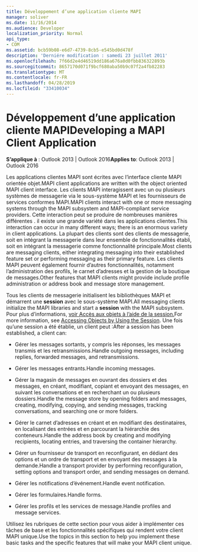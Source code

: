 ```yaml
---
title: Développement d’une application cliente MAPI
manager: soliver
ms.date: 11/16/2014
ms.audience: Developer
localization_priority: Normal
api_type:
- COM
ms.assetid: bcb59b08-e6d7-4739-8cb5-e545bd0d478f
description: 'Derniére modification : samedi 23 juillet 2011'
ms.openlocfilehash: 7f66d2e4d46519dd186a676a0d0fbb836322893b
ms.sourcegitcommit: 8657170d071f9bcf680aba50b9c07f2a4fb82283
ms.translationtype: MT
ms.contentlocale: fr-FR
ms.lasthandoff: 04/28/2019
ms.locfileid: "33410034"
---
```

# <a name="developing-a-mapi-client-application"></a><span data-ttu-id="36d0f-103">Développement d’une application cliente MAPI</span><span class="sxs-lookup"><span data-stu-id="36d0f-103">Developing a MAPI Client Application</span></span>

  
  
<span data-ttu-id="36d0f-104">**S’applique à** : Outlook 2013 | Outlook 2016</span><span class="sxs-lookup"><span data-stu-id="36d0f-104">**Applies to**: Outlook 2013 | Outlook 2016</span></span> 
  
<span data-ttu-id="36d0f-105">Les applications clientes MAPI sont écrites avec l’interface cliente MAPI orientée objet.</span><span class="sxs-lookup"><span data-stu-id="36d0f-105">MAPI client applications are written with the object oriented MAPI client interface.</span></span> <span data-ttu-id="36d0f-106">Les clients MAPI interagissent avec un ou plusieurs systèmes de messagerie via le sous-système MAPI et les fournisseurs de services conformes MAPI.</span><span class="sxs-lookup"><span data-stu-id="36d0f-106">MAPI clients interact with one or more messaging systems through the MAPI subsystem and MAPI-compliant service providers.</span></span> <span data-ttu-id="36d0f-107">Cette interaction peut se produire de nombreuses manières différentes . il existe une grande variété dans les applications clientes.</span><span class="sxs-lookup"><span data-stu-id="36d0f-107">This interaction can occur in many different ways; there is an enormous variety in client applications.</span></span> <span data-ttu-id="36d0f-108">La plupart des clients sont des clients de messagerie, soit en intégrant la messagerie dans leur ensemble de fonctionnalités établi, soit en intégrant la messagerie comme fonctionnalité principale.</span><span class="sxs-lookup"><span data-stu-id="36d0f-108">Most clients are messaging clients, either integrating messaging into their established feature set or performing messaging as their primary feature.</span></span> <span data-ttu-id="36d0f-109">Les clients MAPI peuvent également fournir d’autres fonctionnalités, notamment l’administration des profils, le carnet d’adresses et la gestion de la boutique de messages.</span><span class="sxs-lookup"><span data-stu-id="36d0f-109">Other features that MAPI clients might provide include profile administration or address book and message store management.</span></span>
  
<span data-ttu-id="36d0f-110">Tous les clients de messagerie initialisent les bibliothèques MAPI et démarrent une **session** avec le sous-système MAPI.</span><span class="sxs-lookup"><span data-stu-id="36d0f-110">All messaging clients initialize the MAPI libraries and start a **session** with the MAPI subsystem.</span></span> <span data-ttu-id="36d0f-111">Pour plus d’informations, [voir Accès aux objets à l’aide de la session.](accessing-objects-by-using-the-session.md)</span><span class="sxs-lookup"><span data-stu-id="36d0f-111">For more information, see [Accessing Objects by Using the Session](accessing-objects-by-using-the-session.md).</span></span> <span data-ttu-id="36d0f-112">Une fois qu’une session a été établie, un client peut :</span><span class="sxs-lookup"><span data-stu-id="36d0f-112">After a session has been established, a client can:</span></span>
  
- <span data-ttu-id="36d0f-113">Gérer les messages sortants, y compris les réponses, les messages transmis et les retransmissions.</span><span class="sxs-lookup"><span data-stu-id="36d0f-113">Handle outgoing messages, including replies, forwarded messages, and retransmissions.</span></span>
    
- <span data-ttu-id="36d0f-114">Gérer les messages entrants.</span><span class="sxs-lookup"><span data-stu-id="36d0f-114">Handle incoming messages.</span></span>
    
- <span data-ttu-id="36d0f-115">Gérer la magasin de messages en ouvrant des dossiers et des messages, en créant, modifiant, copiant et envoyant des messages, en suivant les conversations et en recherchant un ou plusieurs dossiers.</span><span class="sxs-lookup"><span data-stu-id="36d0f-115">Handle the message store by opening folders and messages, creating, modifying, copying, and sending messages, tracking conversations, and searching one or more folders.</span></span>
    
- <span data-ttu-id="36d0f-116">Gérer le carnet d’adresses en créant et en modifiant des destinataires, en localisant des entrées et en parcourant la hiérarchie des conteneurs.</span><span class="sxs-lookup"><span data-stu-id="36d0f-116">Handle the address book by creating and modifying recipients, locating entries, and traversing the container hierarchy.</span></span>
    
- <span data-ttu-id="36d0f-117">Gérer un fournisseur de transport en reconfigurant, en dédiant des options et un ordre de transport et en envoyant des messages à la demande.</span><span class="sxs-lookup"><span data-stu-id="36d0f-117">Handle a transport provider by performing reconfiguration, setting options and transport order, and sending messages on demand.</span></span>
    
- <span data-ttu-id="36d0f-118">Gérer les notifications d’événement.</span><span class="sxs-lookup"><span data-stu-id="36d0f-118">Handle event notification.</span></span>
    
- <span data-ttu-id="36d0f-119">Gérer les formulaires.</span><span class="sxs-lookup"><span data-stu-id="36d0f-119">Handle forms.</span></span>
    
- <span data-ttu-id="36d0f-120">Gérer les profils et les services de message.</span><span class="sxs-lookup"><span data-stu-id="36d0f-120">Handle profiles and message services.</span></span>
    
<span data-ttu-id="36d0f-121">Utilisez les rubriques de cette section pour vous aider à implémenter ces tâches de base et les fonctionnalités spécifiques qui rendent votre client MAPI unique.</span><span class="sxs-lookup"><span data-stu-id="36d0f-121">Use the topics in this section to help you implement these basic tasks and the specific features that will make your MAPI client unique.</span></span>
  

